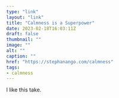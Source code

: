```yaml
---
type: "link"
layout: "link"
title: "Calmness is a Superpower"
date: 2023-02-18T16:03:11Z
draft: false
thumbnail: ""
image: ""
alt: ""
caption: ""
href: "https://stephanango.com/calmness"
tags:
- calmness
---
```


I like this take.
